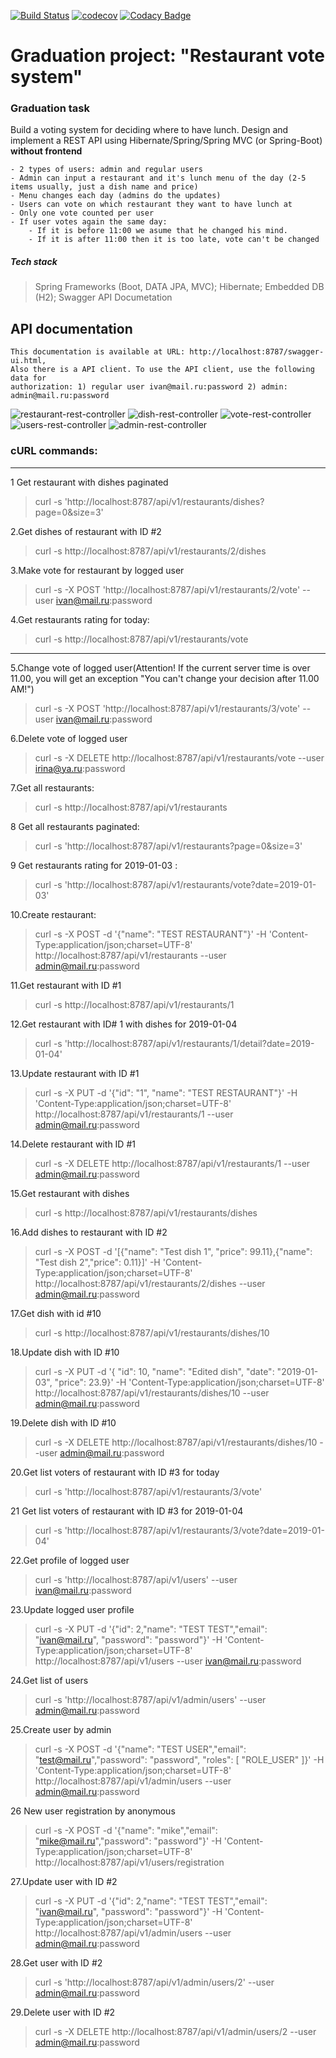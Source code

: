 
[![Build Status](https://travis-ci.org/Grom33/restaurants-vote-service.svg?branch=master)](https://travis-ci.org/Grom33/restaurants-vote-service)
[![codecov](https://codecov.io/gh/Grom33/restaurants-vote-service/branch/master/graph/badge.svg)](https://codecov.io/gh/Grom33/restaurants-vote-service)
[![Codacy Badge](https://api.codacy.com/project/badge/Grade/8f850660161e439eba36748c2aadc531)](https://www.codacy.com/app/Grom33/restaurants-vote-service?utm_source=github.com&amp;utm_medium=referral&amp;utm_content=Grom33/restaurants-vote-service&amp;utm_campaign=Badge_Grade)

# **Graduation project: "Restaurant vote system"**
    
### Graduation task
Build a voting system for deciding where to have lunch.
Design and implement a REST API using Hibernate/Spring/Spring MVC (or Spring-Boot) **without frontend** 

    - 2 types of users: admin and regular users
    - Admin can input a restaurant and it's lunch menu of the day (2-5 items usually, just a dish name and price)
    - Menu changes each day (admins do the updates)
    - Users can vote on which restaurant they want to have lunch at
    - Only one vote counted per user
    - If user votes again the same day:
        - If it is before 11:00 we asume that he changed his mind.
        - If it is after 11:00 then it is too late, vote can't be changed
    
##### Tech stack
> Spring Frameworks (Boot, DATA JPA, MVC); Hibernate;
> Embedded DB (H2);
> Swagger API Documetation 
     
## API documentation
    This documentation is available at URL: http://localhost:8787/swagger-ui.html, 
    Also there is a API client. To use the API client, use the following data for 
    authorization: 1) regular user ivan@mail.ru:password 2) admin: admin@mail.ru:password
![restaurant-rest-controller](https://user-images.githubusercontent.com/16654366/51317143-d8a29c80-1a67-11e9-8ed1-8a611f7af045.jpg)
![dish-rest-controller](https://user-images.githubusercontent.com/16654366/51317170-ebb56c80-1a67-11e9-8816-3593c4f01de8.jpg)
![vote-rest-controller](https://user-images.githubusercontent.com/16654366/51317186-f7a12e80-1a67-11e9-8327-c5896b83a67b.jpg)
![users-rest-controller](https://user-images.githubusercontent.com/16654366/51317198-025bc380-1a68-11e9-931f-7feb0faf815d.jpg)
![admin-rest-controller](https://user-images.githubusercontent.com/16654366/51135037-28a41800-184a-11e9-9cbd-e702cbbc62a5.jpg)

### cURL commands:
***
1 Get restaurant with dishes paginated

> curl -s 'http://localhost:8787/api/v1/restaurants/dishes?page=0&size=3' 

2.Get dishes of restaurant with ID #2

> curl -s http://localhost:8787/api/v1/restaurants/2/dishes

3.Make vote for restaurant by logged user

> curl -s -X POST 'http://localhost:8787/api/v1/restaurants/2/vote' --user ivan@mail.ru:password

4.Get restaurants rating for today: 
 
 > curl -s http://localhost:8787/api/v1/restaurants/vote
 
 ***

5.Change vote of logged user(Attention! If the current server time is over 11.00, you will get an exception "You can't change your decision after 11.00 AM!")

> curl -s -X POST 'http://localhost:8787/api/v1/restaurants/3/vote' --user ivan@mail.ru:password

6.Delete vote of logged user

> curl -s -X DELETE http://localhost:8787/api/v1/restaurants/vote --user irina@ya.ru:password

7.Get all restaurants:

 > curl -s http://localhost:8787/api/v1/restaurants
 
8 Get all restaurants paginated:

 > curl -s 'http://localhost:8787/api/v1/restaurants?page=0&size=3'

9 Get restaurants rating for 2019-01-03 : 
  
  > curl -s 'http://localhost:8787/api/v1/restaurants/vote?date=2019-01-03'
 
10.Create restaurant:

> curl -s -X POST -d '{"name": "TEST RESTAURANT"}' -H 'Content-Type:application/json;charset=UTF-8' http://localhost:8787/api/v1/restaurants --user admin@mail.ru:password

11.Get restaurant with ID #1
 
> curl -s http://localhost:8787/api/v1/restaurants/1 

12.Get restaurant with ID# 1  with dishes for 2019-01-04

> curl -s 'http://localhost:8787/api/v1/restaurants/1/detail?date=2019-01-04' 

13.Update restaurant with ID #1

> curl -s -X PUT -d '{"id": "1", "name": "TEST RESTAURANT"}' -H 'Content-Type:application/json;charset=UTF-8' http://localhost:8787/api/v1/restaurants/1 --user admin@mail.ru:password

14.Delete restaurant with ID #1

> curl -s -X DELETE http://localhost:8787/api/v1/restaurants/1 --user admin@mail.ru:password

15.Get restaurant with dishes

> curl -s http://localhost:8787/api/v1/restaurants/dishes


16.Add dishes to restaurant with ID #2

>curl -s -X POST -d '[{"name": "Test dish 1", "price": 99.11},{"name": "Test dish 2","price": 0.11}]' -H 'Content-Type:application/json;charset=UTF-8' http://localhost:8787/api/v1/restaurants/2/dishes --user admin@mail.ru:password

17.Get dish with id #10

> curl -s http://localhost:8787/api/v1/restaurants/dishes/10

18.Update dish with ID #10

> curl -s -X PUT -d '{ "id": 10, "name": "Edited dish", "date": "2019-01-03", "price": 23.9}' -H 'Content-Type:application/json;charset=UTF-8' http://localhost:8787/api/v1/restaurants/dishes/10 --user admin@mail.ru:password

19.Delete dish with ID #10

> curl -s -X DELETE http://localhost:8787/api/v1/restaurants/dishes/10 --user admin@mail.ru:password

20.Get list voters of restaurant with ID #3 for today

> curl -s 'http://localhost:8787/api/v1/restaurants/3/vote'

21 Get list voters of restaurant with ID #3 for 2019-01-04

> curl -s 'http://localhost:8787/api/v1/restaurants/3/vote?date=2019-01-04'

22.Get profile of logged user

> curl -s 'http://localhost:8787/api/v1/users' --user ivan@mail.ru:password

23.Update logged user profile

> curl -s -X PUT -d '{"id": 2,"name": "TEST TEST","email": "ivan@mail.ru", "password": "password"}' -H 'Content-Type:application/json;charset=UTF-8' http://localhost:8787/api/v1/users --user ivan@mail.ru:password

24.Get list of users

> curl -s 'http://localhost:8787/api/v1/admin/users' --user admin@mail.ru:password

25.Create user by admin

> curl -s -X POST -d '{"name": "TEST USER","email": "test@mail.ru","password": "password", "roles": [ "ROLE_USER" ]}' -H 'Content-Type:application/json;charset=UTF-8' http://localhost:8787/api/v1/admin/users --user admin@mail.ru:password

26 New user registration by anonymous

> curl -s -X POST -d '{"name": "mike","email": "mike@mail.ru","password": "password"}' -H 'Content-Type:application/json;charset=UTF-8' http://localhost:8787/api/v1/users/registration

27.Update user with ID #2

> curl -s -X PUT -d '{"id": 2,"name": "TEST TEST","email": "ivan@mail.ru", "password": "password"}' -H 'Content-Type:application/json;charset=UTF-8' http://localhost:8787/api/v1/admin/users --user admin@mail.ru:password

28.Get user with ID #2

> curl -s 'http://localhost:8787/api/v1/admin/users/2' --user admin@mail.ru:password

29.Delete user with ID #2

> curl -s -X DELETE http://localhost:8787/api/v1/admin/users/2 --user admin@mail.ru:password